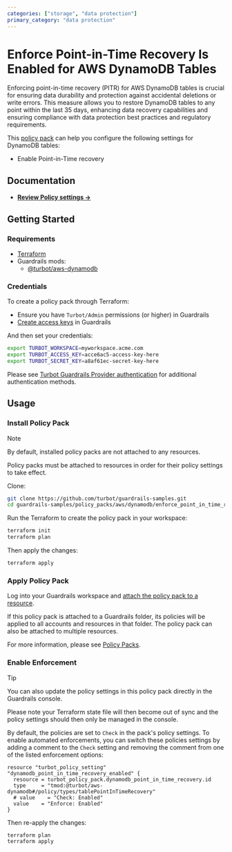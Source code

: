 ```yaml
---
categories: ["storage", "data protection"]
primary_category: "data protection"
---
```


# Enforce Point-in-Time Recovery Is Enabled for AWS DynamoDB Tables

Enforcing point-in-time recovery (PITR) for AWS DynamoDB tables is crucial for ensuring data durability and protection against accidental deletions or write errors. This measure allows you to restore DynamoDB tables to any point within the last 35 days, enhancing data recovery capabilities and ensuring compliance with data protection best practices and regulatory requirements.

This [policy pack](https://turbot.com/guardrails/docs/concepts/policy-packs) can help you configure the following settings for DynamoDB tables:

- Enable Point-in-Time recovery

## Documentation

- **[Review Policy settings →](https://hub.guardrails.turbot.com/policy-packs/aws_dynamodb_enforce_point_in_time_recovery_is_enabled_for_tables/settings)**

## Getting Started

### Requirements

- [Terraform](https://developer.hashicorp.com/terraform/install)
- Guardrails mods:
  - [@turbot/aws-dynamodb](https://hub.guardrails.turbot.com/mods/aws/mods/aws-dynamodb)

### Credentials

To create a policy pack through Terraform:

- Ensure you have `Turbot/Admin` permissions (or higher) in Guardrails
- [Create access keys](https://turbot.com/guardrails/docs/guides/iam/access-keys#generate-a-new-guardrails-api-access-key) in Guardrails

And then set your credentials:

```sh
export TURBOT_WORKSPACE=myworkspace.acme.com
export TURBOT_ACCESS_KEY=acce6ac5-access-key-here
export TURBOT_SECRET_KEY=a8af61ec-secret-key-here
```

Please see [Turbot Guardrails Provider authentication](https://registry.terraform.io/providers/turbot/turbot/latest/docs#authentication) for additional authentication methods.

## Usage

### Install Policy Pack

> [!NOTE]
> By default, installed policy packs are not attached to any resources.
>
> Policy packs must be attached to resources in order for their policy settings to take effect.

Clone:

```sh
git clone https://github.com/turbot/guardrails-samples.git
cd guardrails-samples/policy_packs/aws/dynamodb/enforce_point_in_time_recovery_is_enabled_for_tables
```

Run the Terraform to create the policy pack in your workspace:

```sh
terraform init
terraform plan
```

Then apply the changes:

```sh
terraform apply
```

### Apply Policy Pack

Log into your Guardrails workspace and [attach the policy pack to a resource](https://turbot.com/guardrails/docs/guides/policy-packs#attach-a-policy-pack-to-a-resource).

If this policy pack is attached to a Guardrails folder, its policies will be applied to all accounts and resources in that folder. The policy pack can also be attached to multiple resources.

For more information, please see [Policy Packs](https://turbot.com/guardrails/docs/concepts/policy-packs).

### Enable Enforcement

> [!TIP]
> You can also update the policy settings in this policy pack directly in the Guardrails console.
>
> Please note your Terraform state file will then become out of sync and the policy settings should then only be managed in the console.

By default, the policies are set to `Check` in the pack's policy settings. To enable automated enforcements, you can switch these policies settings by adding a comment to the `Check` setting and removing the comment from one of the listed enforcement options:

```hcl
resource "turbot_policy_setting" "dynamodb_point_in_time_recovery_enabled" {
  resource = turbot_policy_pack.dynamodb_point_in_time_recovery.id
  type     = "tmod:@turbot/aws-dynamodb#/policy/types/tablePointInTimeRecovery"
  # value    = "Check: Enabled"
  value    = "Enforce: Enabled"
}
```

Then re-apply the changes:

```sh
terraform plan
terraform apply
```
